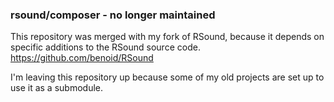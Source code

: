 ### rsound/composer - no longer maintained

This repository was merged with my fork of RSound, because it depends on specific additions to the RSound source code.
https://github.com/benoid/RSound

I'm leaving this repository up because some of my old projects are set up to use it as a submodule.

